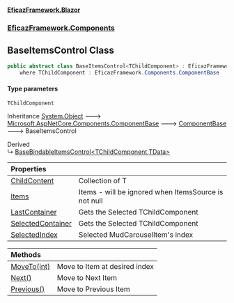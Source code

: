 #### [EficazFramework.Blazor](EficazFrameworkBlazor.md 'EficazFramework Blazor')
### [EficazFramework.Components](EficazFrameworkBlazor.md#EficazFramework.Components 'EficazFramework.Components')

## BaseItemsControl<TChildComponent> Class

```csharp
public abstract class BaseItemsControl<TChildComponent> : EficazFramework.Components.ComponentBase
    where TChildComponent : EficazFramework.Components.ComponentBase
```
#### Type parameters

<a name='EficazFramework.Components.BaseItemsControl_TChildComponent_.TChildComponent'></a>

`TChildComponent`

Inheritance [System.Object](https://docs.microsoft.com/en-us/dotnet/api/System.Object 'System.Object') &#129106; [Microsoft.AspNetCore.Components.ComponentBase](https://docs.microsoft.com/en-us/dotnet/api/Microsoft.AspNetCore.Components.ComponentBase 'Microsoft.AspNetCore.Components.ComponentBase') &#129106; [ComponentBase](EficazFramework.Components/ComponentBase.md 'EficazFramework.Components.ComponentBase') &#129106; BaseItemsControl<TChildComponent>

Derived  
&#8627; [BaseBindableItemsControl&lt;TChildComponent,TData&gt;](EficazFramework.Components/BaseBindableItemsControl_TChildComponent,TData_.md 'EficazFramework.Components.BaseBindableItemsControl<TChildComponent,TData>')

| Properties | |
| :--- | :--- |
| [ChildContent](EficazFramework.Components/BaseItemsControl_TChildComponent_/ChildContent.md 'EficazFramework.Components.BaseItemsControl<TChildComponent>.ChildContent') | Collection of T |
| [Items](EficazFramework.Components/BaseItemsControl_TChildComponent_/Items.md 'EficazFramework.Components.BaseItemsControl<TChildComponent>.Items') | Items - will be ignored when ItemsSource is not null |
| [LastContainer](EficazFramework.Components/BaseItemsControl_TChildComponent_/LastContainer.md 'EficazFramework.Components.BaseItemsControl<TChildComponent>.LastContainer') | Gets the Selected TChildComponent |
| [SelectedContainer](EficazFramework.Components/BaseItemsControl_TChildComponent_/SelectedContainer.md 'EficazFramework.Components.BaseItemsControl<TChildComponent>.SelectedContainer') | Gets the Selected TChildComponent |
| [SelectedIndex](EficazFramework.Components/BaseItemsControl_TChildComponent_/SelectedIndex.md 'EficazFramework.Components.BaseItemsControl<TChildComponent>.SelectedIndex') | Selected MudCarouselItem's index |

| Methods | |
| :--- | :--- |
| [MoveTo(int)](EficazFramework.Components/BaseItemsControl_TChildComponent_/MoveTo(int).md 'EficazFramework.Components.BaseItemsControl<TChildComponent>.MoveTo(int)') | Move to Item at desired index |
| [Next()](EficazFramework.Components/BaseItemsControl_TChildComponent_/Next().md 'EficazFramework.Components.BaseItemsControl<TChildComponent>.Next()') | Move to Next Item |
| [Previous()](EficazFramework.Components/BaseItemsControl_TChildComponent_/Previous().md 'EficazFramework.Components.BaseItemsControl<TChildComponent>.Previous()') | Move to Previous Item |
